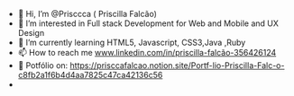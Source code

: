 - 👋 Hi, I’m @Prisccca ( Priscilla Falcão)
- 👀 I’m interested in Full stack Development for Web and Mobile and UX Design
- 🌱 I’m currently learning HTML5, Javascript, CSS3,Java ,Ruby
- 📫 How to reach me www.linkedin.com/in/priscilla-falcão-356426124
- 📓 Potfólio on: https://prisccafalcao.notion.site/Portf-lio-Priscilla-Falc-o-c8fb2a1f6b4d4aa7825c47ca42136c56
-

<!---
Prisccca/Prisccca is a ✨ special ✨ repository because its `README.md` (this file) appears on your GitHub profile.
You can click the Preview link to take a look at your changes.
--->
